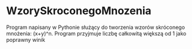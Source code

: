 # WzorySkroconegoMnozenia
Program napisany w Pythonie służący do tworzenia wzorów skróconego mnożenia:
(x+y)^n. Program przyjmuje liczbę całkowitą większą od 1 jako poprawny winik
